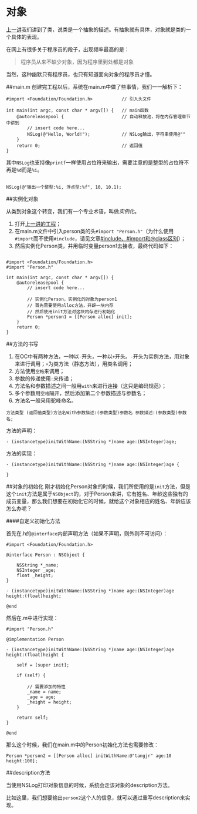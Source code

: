 # 对象

[上一讲](./class.md)我们讲到了类，说类是一个抽象的描述。有抽象就有具体，对象就是类的一个具体的表现。

在网上有很多关于程序员的段子，出现频率最高的是：

> 程序员从来不缺少对象，因为程序里到处都是对象

当然，这种幽默只有程序员，也只有知道面向对象的程序员才懂。

##main.m
创建完工程以后，系统在main.m中做了些事情，我们一一解析下：

```objc
#import <Foundation/Foundation.h>           // 引入头文件

int main(int argc, const char * argv[]) {   // main函数
    @autoreleasepool {                      // 自动释放池，将在内存管理章节中讲到
        // insert code here...
        NSLog(@"Hello, World!");            // NSLog输出，字符串使用@""
    }
    return 0;                               // 返回值
}
```

其中`NSLog`也支持像`printf`一样使用占位符来输出，需要注意的是整型的占位符不再是`%d`而是`%i`。

```objc

NSLog(@"输出一个整型:%i, 浮点型:%f", 10, 10.1);

```

##实例化对象

从类到对象这个转变，我们有一个专业术语，叫做*实例化*。

1. 打开[上一讲的工程](https://github.com/saitjr/Objective-C-Tutorials-Demo/tree/master/1-OC-Class-Object/Class/ClassDemo)；
2. 在main.m文件中引入person类的头`#import "Person.h"`（为什么使用`#import`而不使用`#include`，请见文章[#include、#import和@class区别](http://www.brighttj.com/ios/oc-include-import-class-difference.html)）；
3. 然后实例化Person类，并用临时变量person1去接收，最终代码如下：

```objc

#import <Foundation/Foundation.h>
#import "Person.h"

int main(int argc, const char * argv[]) {
    @autoreleasepool {
        // insert code here...

        // 实例化Person，实例化的对象为person1
        // 首先需要使用alloc方法，开辟一块内存
        // 然后使用init方法对这块内存进行初始化
        Person *person1 = [[Person alloc] init];
    }
    return 0;
}

```

##方法的书写

1. 在OC中有两种方法，一种以`-`开头，一种以`+`开头。`-`开头为实例方法，用对象来进行调用；`+`为类方法（静态方法），用类名调用；
2. 方法使用`空格`来调用；
3. 参数的传递使用`:`来传递；
4. 方法名和参数描述之间一般用`with`来进行连接（这只是编码规范）；
5. 多个参数用`空格`隔开，然后添加第二个参数描述与参数名；
6. 方法名一般采用驼峰命名。

```
方法类型 (返回值类型)方法名With参数描述:(参数类型)参数名 参数描述:(参数类型)参数名;

```

方法的声明：

```objc
- (instancetype)initWithName:(NSString *)name age:(NSInteger)age;

```

方法的实现：

```objc
- (instancetype)initWithName:(NSString *)name age:(NSInteger)age {

}

```

##对象的初始化
刚才初始化Person对象的时候，我们所使用的是`init`方法，但是这个`init`方法是属于`NSObject`的，对于Person来讲，它有姓名、年龄这些独有的成员变量，那么我们想要在初始化它的时候，就给这个对象相应的姓名、年龄应该怎么办呢？

####自定义初始化方法

首先在.h的`@interface`内部声明方法（如果不声明，则外则不可访问）：

```objc
#import <Foundation/Foundation.h>

@interface Person : NSObject {

    NSString *_name;
    NSInteger _age;
    float _height;
}

- (instancetype)initWithName:(NSString *)name age:(NSInteger)age height:(float)height;

@end

```

然后在.m中进行实现：

```objc
#import "Person.h"

@implementation Person

- (instancetype)initWithName:(NSString *)name age:(NSInteger)age height:(float)height {

    self = [super init];

    if (self) {

        // 需要添加的特性
        _name = name;
        _age = age;
        _height = height;
    }

    return self;
}

@end

```

那么这个时候，我们在main.m中的Person初始化方法也需要修改：

```objc
Person *person2 = [[Person alloc] initWithName:@"tangjr" age:10 height:100];

```

##description方法

当使用NSLog打印对象信息的时候，系统会走该对象的description方法。

比如这里，我们想要输出`person2`这个人的信息，就可以通过重写description来实现。
